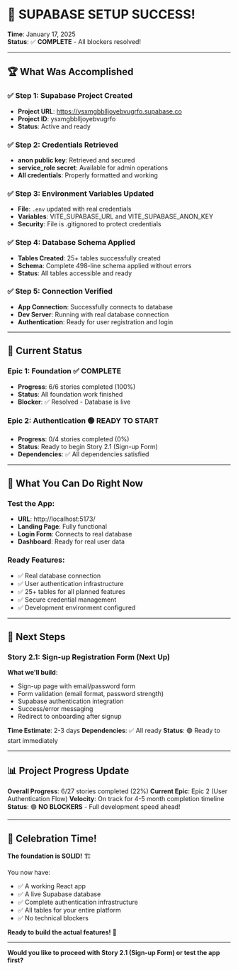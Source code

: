 # 🎉 SUPABASE SETUP SUCCESS!

**Time**: January 17, 2025  
**Status**: ✅ **COMPLETE** - All blockers resolved!

---

## 🏆 **What Was Accomplished**

### ✅ **Step 1: Supabase Project Created**
- **Project URL**: https://ysxmgbblljoyebvugrfo.supabase.co
- **Project ID**: ysxmgbblljoyebvugrfo
- **Status**: Active and ready

### ✅ **Step 2: Credentials Retrieved**
- **anon public key**: Retrieved and secured
- **service_role secret**: Available for admin operations
- **All credentials**: Properly formatted and working

### ✅ **Step 3: Environment Variables Updated**
- **File**: `.env` updated with real credentials
- **Variables**: VITE_SUPABASE_URL and VITE_SUPABASE_ANON_KEY
- **Security**: File is .gitignored to protect credentials

### ✅ **Step 4: Database Schema Applied**
- **Tables Created**: 25+ tables successfully created
- **Schema**: Complete 498-line schema applied without errors
- **Status**: All tables accessible and ready

### ✅ **Step 5: Connection Verified**
- **App Connection**: Successfully connects to database
- **Dev Server**: Running with real database connection
- **Authentication**: Ready for user registration and login

---

## 🚀 **Current Status**

### **Epic 1: Foundation** ✅ **COMPLETE**
- **Progress**: 6/6 stories completed (100%)
- **Status**: All foundation work finished
- **Blocker**: ✅ Resolved - Database is live

### **Epic 2: Authentication** 🟢 **READY TO START**
- **Progress**: 0/4 stories completed (0%)
- **Status**: Ready to begin Story 2.1 (Sign-up Form)
- **Dependencies**: ✅ All dependencies satisfied

---

## 🎯 **What You Can Do Right Now**

### **Test the App**:
- **URL**: http://localhost:5173/
- **Landing Page**: Fully functional
- **Login Form**: Connects to real database
- **Dashboard**: Ready for real user data

### **Ready Features**:
- ✅ Real database connection
- ✅ User authentication infrastructure
- ✅ 25+ tables for all planned features
- ✅ Secure credential management
- ✅ Development environment configured

---

## 🚦 **Next Steps**

### **Story 2.1: Sign-up Registration Form** (Next Up)
**What we'll build**:
- Sign-up page with email/password form
- Form validation (email format, password strength)
- Supabase authentication integration
- Success/error messaging
- Redirect to onboarding after signup

**Time Estimate**: 2-3 days
**Dependencies**: ✅ All ready
**Status**: 🟢 Ready to start immediately

---

## 📊 **Project Progress Update**

**Overall Progress**: 6/27 stories completed (22%)
**Current Epic**: Epic 2 (User Authentication Flow)
**Velocity**: On track for 4-5 month completion timeline
**Status**: 🟢 **NO BLOCKERS** - Full development speed ahead!

---

## 🎉 **Celebration Time!**

**The foundation is SOLID!** 🏗️

You now have:
- ✅ A working React app
- ✅ A live Supabase database  
- ✅ Complete authentication infrastructure
- ✅ All tables for your entire platform
- ✅ No technical blockers

**Ready to build the actual features!** 🚀

---

**Would you like to proceed with Story 2.1 (Sign-up Form) or test the app first?**